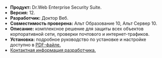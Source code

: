 * **Продукт:** Dr.Web Enterprise Security Suite.
* **Версия:** 12.
* **Разработчик:** Доктор Веб.
* **Совместимость проверена:** Альт Образование 10, Альт Сервер 10.
* **Описание:**
комплексное решение для защиты всех объектов корпоративной сети, проверки почтового и интернет-трафиков.
* **Установка:**
подробное руководство по установке и настройке доступно в [PDF-файле.](https://www.basealt.ru/fileadmin/user_upload/compatibility/instr/67ed9c312eb9060b74d9093531e4d343.pdf)
* [Контактная информация разработчика.](https://www.drweb.ru/)